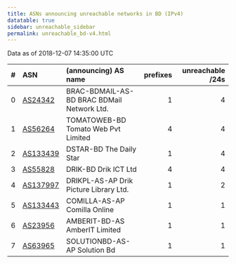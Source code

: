 ```yaml
---
title: ASNs announcing unreachable networks in BD (IPv4)
datatable: true
sidebar: unreachable_sidebar
permalink: unreachable_bd-v4.html
---
```


Data as of 2018-12-07 14:35:00 UTC


<div class="datatable-begin"></div>

|   # | ASN                                      | (announcing) AS name                       |   prefixes |   unreachable /24s |
|----:|:-----------------------------------------|:-------------------------------------------|-----------:|-------------------:|
|   0 | [AS24342](unreachable_AS24342-v4.html)   | BRAC-BDMAIL-AS-BD BRAC BDMail Network Ltd. |          1 |                  4 |
|   1 | [AS56264](unreachable_AS56264-v4.html)   | TOMATOWEB-BD Tomato Web Pvt Limited        |          4 |                  4 |
|   2 | [AS133439](unreachable_AS133439-v4.html) | DSTAR-BD The Daily Star                    |          1 |                  4 |
|   3 | [AS55828](unreachable_AS55828-v4.html)   | DRIK-BD Drik ICT Ltd                       |          4 |                  4 |
|   4 | [AS137997](unreachable_AS137997-v4.html) | DRIKPL-AS-AP Drik Picture Library Ltd.     |          1 |                  2 |
|   5 | [AS133443](unreachable_AS133443-v4.html) | COMILLA-AS-AP Comilla Online               |          1 |                  1 |
|   6 | [AS23956](unreachable_AS23956-v4.html)   | AMBERIT-BD-AS AmberIT Limited              |          1 |                  1 |
|   7 | [AS63965](unreachable_AS63965-v4.html)   | SOLUTIONBD-AS-AP Solution Bd               |          1 |                  1 |

<div class="datatable-end"></div>